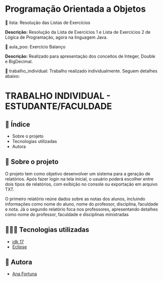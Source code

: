 # Programação Orientada a Objetos

📁 lista: Resolução das Listas de Exercícios

**Descrição:** Resolução da Lista de Exercícios 1 e Lista de Exercícios 2 de Lógica de Programação, agora na linguagem Java.

📁 aula_poo: Exercício Balanço 

**Descrição:** Realizado para apresentação dos conceitos de Integer, Double e BigDecimal.

📁 trabalho_individual: Trabalho realizado individualmente. Seguem detalhes abaixo:
  
# TRABALHO INDIVIDUAL - ESTUDANTE/FACULDADE

## 📑 Índice

* Sobre o projeto
* Tecnologias utilizadas
* Autora
    
## 📁 Sobre o projeto

O projeto tem como objetivo desenvolver um sistema para a geração de relatórios. Após fazer login na tela inicial, o usuário poderá escolher entre dois tipos de relatórios, com exibição no console ou exportação em arquivo TXT.

O primeiro relatório reúne dados sobre as notas dos alunos, incluindo informações como nome do aluno, nome do professor, disciplina, faculdade e nota. Já o segundo relatório foca nos professores, apresentando detalhes como nome do professor, faculdade e disciplinas ministradas

## 👩🏻‍💻 Tecnologias utilizadas

- [jdk 17](https://www.oracle.com/java/technologies/javase/jdk17-archive-downloads.html)
- [Eclipse](https://eclipseide.org/)
  

## 👧 Autora

- [Ana Fortuna](https://github.com/anafortuna)
